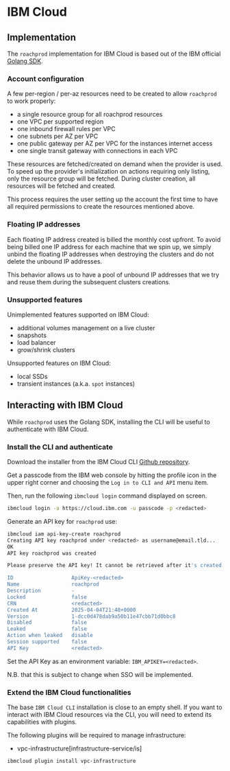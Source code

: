 # IBM Cloud

## Implementation

The `roachprod` implementation for IBM Cloud is based out of the IBM official [Golang SDK](https://github.com/IBM/platform-services-go-sdk).

### Account configuration

A few per-region / per-az resources need to be created to allow `roachprod`
to work properly:
- a single resource group for all roachprod resources
- one VPC per supported region
- one inbound firewall rules per VPC
- one subnets per AZ per VPC
- one public gateway per AZ per VPC for the instances internet access
- one single transit gateway with connections in each VPC

These resources are fetched/created on demand when the provider is used.
To speed up the provider's initialization on actions requiring only listing,
only the resource group will be fetched. During cluster creation, all resources
will be fetched and created.

This process requires the user setting up the account the first time to have
all required permissions to create the resources mentioned above.

### Floating IP addresses

Each floating IP address created is billed the monthly cost upfront.
To avoid being billed one IP address for each machine that we spin up, we simply
unbind the floating IP addresses when destroying the clusters and do not delete
the unbound  IP addresses.

This behavior allows us to have a pool of unbound IP addresses that we try and
reuse them during the subsequent clusters creations.

### Unsupported features

Unimplemented features supported on IBM Cloud:
- additional volumes management on a live cluster
- snapshots
- load balancer
- grow/shrink clusters

Unsupported features on IBM Cloud:
- local SSDs
- transient instances (a.k.a. `spot` instances)

## Interacting with IBM Cloud

While `roachprod` uses the Golang SDK, installing the CLI will be useful to
authenticate with IBM Cloud.

### Install the CLI and authenticate

Download the installer from the IBM Cloud CLI [Github repository](https://github.com/IBM-Cloud/ibm-cloud-cli-release/releases/).

Get a passcode from the IBM web console by hitting the profile icon in the upper right corner and choosing the `Log in to CLI and API` menu item.

Then, run the following `ibmcloud login` command displayed on screen.

```bash
ibmcloud login -a https://cloud.ibm.com -u passcode -p <redacted>
```

Generate an API key for `roachprod` use:
```bash
ibmcloud iam api-key-create roachprod
Creating API key roachprod under <redacted> as username@email.tld...
OK
API key roachprod was created

Please preserve the API key! It cannot be retrieved after it's created.

ID                   ApiKey-<redacted>
Name                 roachprod
Description          -
Locked               false
CRN                  <redacted>
Created At           2025-04-04T21:48+0000
Version              1-dcc0d478dab9a50b11e47cbb71d0bbc8
Disabled             false
Leaked               false
Action when leaked   disable
Session supported    false
API Key              <redacted>
```

Set the API Key as an environment variable: `IBM_APIKEY=<redacted>`.

N.B. that this is subject to change when SSO will be implemented.

### Extend the IBM Cloud functionalities

The base `IBM Cloud CLI` installation is close to an empty shell.
If you want to interact with IBM Cloud resources via the CLI, you will need to
extend its capabilities with plugins.

The following plugins will be required to manage infrastructure:
- vpc-infrastructure[infrastructure-service/is]

```bash
ibmcloud plugin install vpc-infrastructure
```

